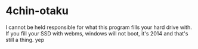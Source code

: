 4chin-otaku
===========

I cannot be held responsible for what this program fills your hard drive with.
If you fill your SSD with webms, windows will not boot, it's 2014 and that's still a thing. yep
